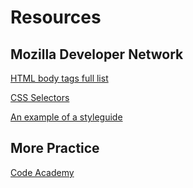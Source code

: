 # Resources

## Mozilla Developer Network
[HTML body tags full list](https://developer.mozilla.org/en-US/docs/Web/HTML/Element)

[CSS Selectors](https://developer.mozilla.org/en-US/docs/Web/CSS/Reference)

[An example of a styleguide](https://developer.mozilla.org/en-US/docs/MDN/Contribute/Guidelines/CSS_style_guide)


## More Practice

[Code Academy](https://www.codecademy.com/)
